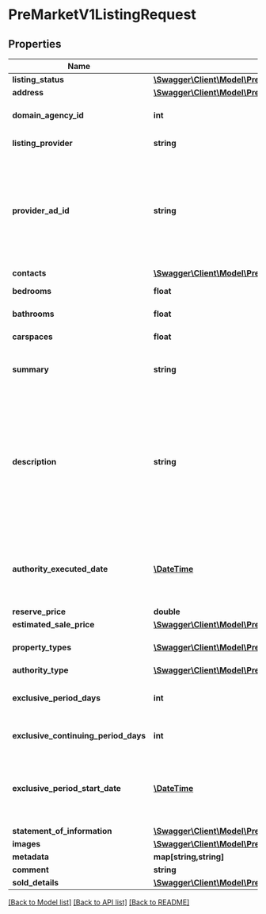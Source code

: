 # PreMarketV1ListingRequest

## Properties
Name | Type | Description | Notes
------------ | ------------- | ------------- | -------------
**listing_status** | [**\Swagger\Client\Model\PreMarketV1PrePortalListingStatus**](PreMarketV1PrePortalListingStatus.md) |  | 
**address** | [**\Swagger\Client\Model\PreMarketV1Address**](PreMarketV1Address.md) |  | 
**domain_agency_id** | **int** | The Domain agency ID. Must match an existing Domain agency ID. | 
**listing_provider** | **string** | A string identifying the source of the listing. | 
**provider_ad_id** | **string** | External Advertisement Id of up to 50 characters will be stored.  This value is correlated with actual Domain listing when it is created, and it should be unique for the listing provider.  This value is case-insensitive (meaning AAAA will update aaaa). | 
**contacts** | [**\Swagger\Client\Model\PreMarketV1Contact[]**](PreMarketV1Contact.md) |  | [optional] 
**bedrooms** | **float** | Number of bedrooms divisible by 0.5. | 
**bathrooms** | **float** | Number of bathrooms divisible by 0.5. | 
**carspaces** | **float** | Number of car spaces divisible by 0.5. | 
**summary** | **string** | Headline of the advertisement. Any HTML will be stripped out. | [optional] 
**description** | **string** | Description of the property.  Allow up to 6000 characters in length. The following HTML elements are permitted: &#x60;&#x60;&#x60;&lt;br /&gt;, &lt;p&gt;&lt;/p&gt;, &amp;nbsp;&#x60;&#x60;&#x60; . HTML must be well-formed.  Carriage Returns are interpreted as line breaks. Foreign characters must be HTML encoded, e.g., façade for façade | [optional] 
**authority_executed_date** | [**\DateTime**](\DateTime.md) | The date on which the authority contract was executed.  The date must comply with the ISO 8601 and be in the UTC format, e.g. 2009-06-15T13:45:30.0000000Z. | [optional] 
**reserve_price** | **double** | Vendor reserve price. | [optional] 
**estimated_sale_price** | [**\Swagger\Client\Model\PreMarketV1Price**](PreMarketV1Price.md) |  | 
**property_types** | [**\Swagger\Client\Model\PreMarketV1PropertyType[]**](PreMarketV1PropertyType.md) | The property types (e.g. house, apartment/unit/flat, etc.). | 
**authority_type** | [**\Swagger\Client\Model\PreMarketV1AuthorityType**](PreMarketV1AuthorityType.md) |  | [optional] 
**exclusive_period_days** | **int** | The time (in days) that the agent has exclusive authority to sell the property. | [optional] 
**exclusive_continuing_period_days** | **int** | The time (in days) that exclusive authority has been extended. | [optional] 
**exclusive_period_start_date** | [**\DateTime**](\DateTime.md) | Start date of the exclusivity period.  The date must comply with the ISO 8601 and be in the UTC format, e.g. 2009-06-15T13:45:30.0000000Z. | [optional] 
**statement_of_information** | [**\Swagger\Client\Model\PreMarketV1StatementOfInformation**](PreMarketV1StatementOfInformation.md) |  | [optional] 
**images** | [**\Swagger\Client\Model\PreMarketV1PropertyMedia[]**](PreMarketV1PropertyMedia.md) |  | [optional] 
**metadata** | **map[string,string]** | Optional listing metadata. | [optional] 
**comment** | **string** | Optional listing comment. | [optional] 
**sold_details** | [**\Swagger\Client\Model\PreMarketV1SoldDetails**](PreMarketV1SoldDetails.md) |  | [optional] 

[[Back to Model list]](../../README.md#documentation-for-models) [[Back to API list]](../../README.md#documentation-for-api-endpoints) [[Back to README]](../../README.md)

